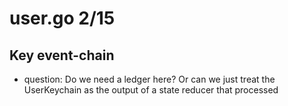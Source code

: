 # user.go 2/15

## Key event-chain

- question: Do we need a ledger here? Or can we just treat the UserKeychain as the output of a state reducer that processed 
